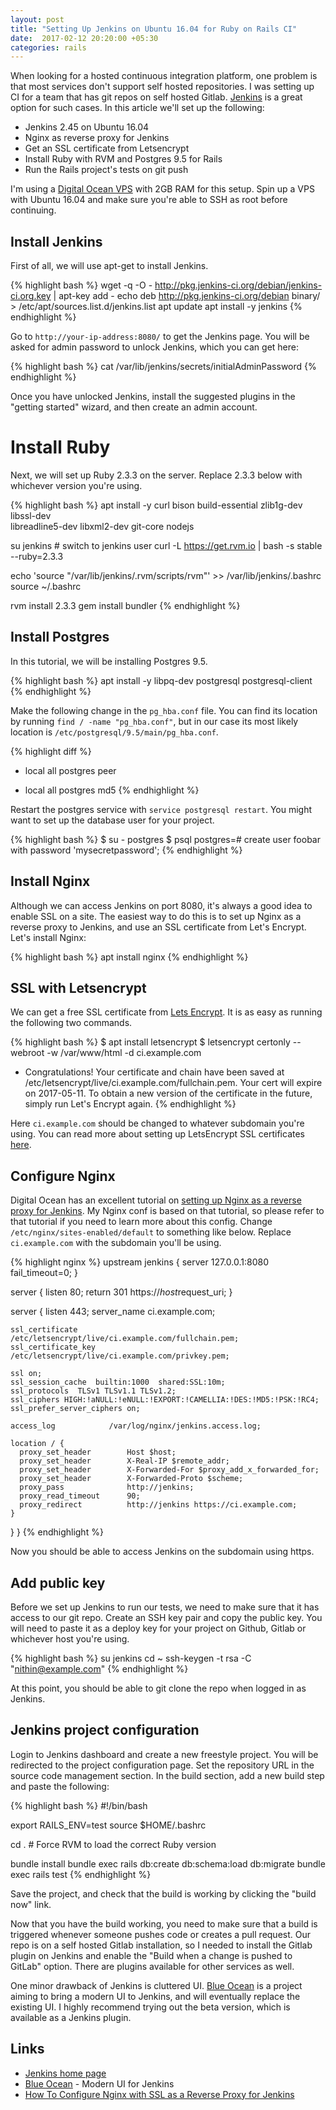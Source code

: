 ```yaml
---
layout: post
title: "Setting Up Jenkins on Ubuntu 16.04 for Ruby on Rails CI"
date:  2017-02-12 20:20:00 +05:30
categories: rails
---
```


When looking for a hosted continuous integration platform,
one problem is that most services don't support self hosted repositories.
I was setting up CI for a team that has git repos on self hosted Gitlab.
[Jenkins](https://jenkins.io) is a great option for such cases.
In this article we'll set up the following:

- Jenkins 2.45 on Ubuntu 16.04
- Nginx as reverse proxy for Jenkins
- Get an SSL certificate from Letsencrypt
- Install Ruby with RVM and Postgres 9.5 for Rails
- Run the Rails project's tests on git push

I'm using a [Digital Ocean VPS](https://m.do.co/c/863244c8a721) with 2GB RAM for this setup.
Spin up a VPS with Ubuntu 16.04 and
make sure you're able to SSH as root before continuing.

## Install Jenkins

First of all, we will use apt-get to install Jenkins.

{% highlight bash %}
wget -q -O - http://pkg.jenkins-ci.org/debian/jenkins-ci.org.key | apt-key add -
echo deb http://pkg.jenkins-ci.org/debian binary/ > /etc/apt/sources.list.d/jenkins.list
apt update
apt install -y jenkins
{% endhighlight %}

Go to `http://your-ip-address:8080/` to get the Jenkins page.
You will be asked for admin password to unlock Jenkins,
which you can get here:

{% highlight bash %}
cat /var/lib/jenkins/secrets/initialAdminPassword
{% endhighlight %}

Once you have unlocked Jenkins,
install the suggested plugins in the "getting started" wizard,
and then create an admin account.

# Install Ruby

Next, we will set up Ruby 2.3.3 on the server.
Replace 2.3.3 below with whichever version you're using.

{% highlight bash %}
apt install -y curl bison build-essential zlib1g-dev libssl-dev \
               libreadline5-dev libxml2-dev git-core nodejs


su jenkins # switch to jenkins user
curl -L https://get.rvm.io | bash -s stable --ruby=2.3.3

echo 'source "/var/lib/jenkins/.rvm/scripts/rvm"' >> /var/lib/jenkins/.bashrc
source ~/.bashrc

rvm install 2.3.3
gem install bundler
{% endhighlight %}

## Install Postgres

In this tutorial, we will be installing Postgres 9.5.

{% highlight bash %}
apt install -y libpq-dev postgresql postgresql-client
{% endhighlight %}

Make the following change in the `pg_hba.conf` file.
You can find its location by running `find / -name "pg_hba.conf"`,
but in our case its most likely location is `/etc/postgresql/9.5/main/pg_hba.conf`.

{% highlight diff %}
- local   all             postgres                                peer
+ local   all             postgres                                md5
{% endhighlight %}

Restart the postgres service with `service postgresql restart`.
You might want to set up the database user for your project.

{% highlight bash %}
$ su - postgres
$ psql
postgres=# create user foobar with password 'mysecretpassword';
{% endhighlight %}

## Install Nginx

Although we can access Jenkins on port 8080,
it's always a good idea to enable SSL on a site.
The easiest way to do this is to set up Nginx as a reverse proxy to Jenkins,
and use an SSL certificate from Let's Encrypt.
Let's install Nginx:

{% highlight bash %}
apt install nginx
{% endhighlight %}

## SSL with Letsencrypt

We can get a free SSL certificate from [Lets Encrypt](https://letsencrypt.org).
It is as easy as running the following two commands.

{% highlight bash %}
$ apt install letsencrypt
$ letsencrypt certonly --webroot -w /var/www/html -d ci.example.com

 - Congratulations! Your certificate and chain have been saved at
   /etc/letsencrypt/live/ci.example.com/fullchain.pem. Your
   cert will expire on 2017-05-11. To obtain a new version of the
   certificate in the future, simply run Let's Encrypt again.
{% endhighlight %}

Here `ci.example.com` should be changed to whatever subdomain you're using.
You can read more about setting up LetsEncrypt SSL certificates
[here](https://certbot.eff.org/#ubuntuxenial-nginx).

## Configure Nginx

Digital Ocean has an excellent tutorial on
[setting up Nginx as a reverse proxy for Jenkins](https://www.digitalocean.com/community/tutorials/how-to-configure-nginx-with-ssl-as-a-reverse-proxy-for-jenkins).
My Nginx conf is based on that tutorial,
so please refer to that tutorial if you need to learn more about this config.
Change `/etc/nginx/sites-enabled/default` to something like below.
Replace `ci.example.com` with the subdomain you'll be using.

{% highlight nginx %}
upstream jenkins {
  server 127.0.0.1:8080 fail_timeout=0;
}

server {
    listen 80;
    return 301 https://$host$request_uri;
}

server {
    listen 443;
    server_name ci.example.com;

    ssl_certificate           /etc/letsencrypt/live/ci.example.com/fullchain.pem;
    ssl_certificate_key       /etc/letsencrypt/live/ci.example.com/privkey.pem;

    ssl on;
    ssl_session_cache  builtin:1000  shared:SSL:10m;
    ssl_protocols  TLSv1 TLSv1.1 TLSv1.2;
    ssl_ciphers HIGH:!aNULL:!eNULL:!EXPORT:!CAMELLIA:!DES:!MD5:!PSK:!RC4;
    ssl_prefer_server_ciphers on;

    access_log            /var/log/nginx/jenkins.access.log;

    location / {
      proxy_set_header        Host $host;
      proxy_set_header        X-Real-IP $remote_addr;
      proxy_set_header        X-Forwarded-For $proxy_add_x_forwarded_for;
      proxy_set_header        X-Forwarded-Proto $scheme;
      proxy_pass              http://jenkins;
      proxy_read_timeout      90;
      proxy_redirect          http://jenkins https://ci.example.com;
    }
  }
}
{% endhighlight %}

Now you should be able to access Jenkins on the subdomain using https.

## Add public key

Before we set up Jenkins to run our tests,
we need to make sure that it has access to our git repo.
Create an SSH key pair and copy the public key.
You will need to paste it as a deploy key for your project
on Github, Gitlab or whichever host you're using.

{% highlight bash %}
su jenkins
cd ~
ssh-keygen -t rsa -C "nithin@example.com"
{% endhighlight %}

At this point, you should be able to git clone the repo
when logged in as Jenkins.

## Jenkins project configuration

Login to Jenkins dashboard and create a new freestyle project.
You will be redirected to the project configuration page.
Set the repository URL in the source code management section.
In the build section, add a new build step and paste the following:

{% highlight bash %}
#!/bin/bash

export RAILS_ENV=test
source $HOME/.bashrc

cd .  # Force RVM to load the correct Ruby version

bundle install
bundle exec rails db:create db:schema:load db:migrate
bundle exec rails test
{% endhighlight %}

Save the project, and check that the build is working
by clicking the "build now" link.

Now that you have the build working,
you need to make sure that a build is triggered
whenever someone pushes code or creates a pull request.
Our repo is on a self hosted Gitlab installation,
so I needed to install the Gitlab plugin on Jenkins
and enable the "Build when a change is pushed to GitLab" option.
There are plugins available for other services as well.

One minor drawback of Jenkins is cluttered UI.
[Blue Ocean](https://jenkins.io/projects/blueocean/)
is a project aiming to bring a modern UI to Jenkins,
and will eventually replace the existing UI.
I highly recommend trying out the beta version,
which is available as a Jenkins plugin.

## Links

- [Jenkins home page](https://jenkins.io)
- [Blue Ocean](https://jenkins.io/projects/blueocean/) -
  Modern UI for Jenkins
- [How To Configure Nginx with SSL as a Reverse Proxy for Jenkins](https://www.digitalocean.com/community/tutorials/how-to-configure-nginx-with-ssl-as-a-reverse-proxy-for-jenkins)
